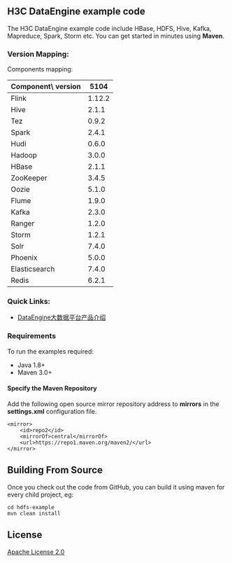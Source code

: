 ## H3C DataEngine example code

The H3C DataEngine example code include HBase, HDFS, Hive, Kafka, Mapreduce, Spark, Storm etc. You can get started in minutes using **Maven**.

### Version Mapping:

Components mapping:

| Component\ version | 5104 |
| --------------------- | --------- |
| Flink                 | 1.12.2    |
| Hive                  | 2.1.1     |
| Tez                   | 0.9.2     |
| Spark                 | 2.4.1 |
| Hudi | 0.6.0 |
| Hadoop                | 3.0.0     |
| HBase                 | 2.1.1     |
| ZooKeeper             | 3.4.5  |
| Oozie                 | 5.1.0     |
| Flume                 | 1.9.0     |
| Kafka                 | 2.3.0     |
| Ranger                | 1.2.0     |
| Storm                 | 1.2.1    |
| Solr                  | 7.4.0     |
| Phoenix               | 5.0.0     |
| Elasticsearch       | 7.4.0    |
| Redis                 | 6.2.1    |

### Quick Links:

- [DataEngine大数据平台产品介绍](http://www.h3c.com/cn/Products___Technology/Products/Big_Data/Catalog/DataEngine/DataEngine/)

### Requirements

To run the examples required:

- Java 1.8+
- Maven 3.0+

#### Specify the Maven Repository

Add the following open source mirror repository address to **mirrors** in the **settings.xml** configuration file.

```
<mirror>
    <id>repo2</id>
    <mirrorOf>central</mirrorOf>
    <url>https://repo1.maven.org/maven2/</url>
</mirror>
```


## Building From Source

Once you check out the code from GitHub, you can build it using maven for every child project, eg:

```
cd hdfs-example
mvn clean install
```

## License

[Apache License 2.0](https://www.apache.org/licenses/LICENSE-2.0.html)
